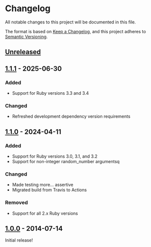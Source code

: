 # Changelog

All notable changes to this project will be documented in this file.

The format is based on [Keep a Changelog](https://keepachangelog.com/en/1.1.0/),
and this project adheres to [Semantic Versioning](https://semver.org/spec/v2.0.0.html).

## [Unreleased]

## [1.1.1] - 2025-06-30

### Added

- Support for Ruby versions 3.3 and 3.4

### Changed

- Refreshed development dependency version requirements

## [1.1.0] - 2024-04-11

### Added

- Support for Ruby versions 3.0, 3.1, and 3.2
- Support for non-integer random_number argumentsq

### Changed

- Made testing more… assertive
- Migrated build from Travis to Actions

### Removed

- Support for all 2.x Ruby versions

## [1.0.0] - 2014-07-14

Initial release!

[unreleased]: https://github.com/laserlemon/newcomb/compare/v1.1.1...HEAD
[1.1.1]: https://github.com/laserlemon/newcomb/compare/v1.1.0...v1.1.1
[1.1.0]: https://github.com/laserlemon/newcomb/compare/v1.0.0...v1.1.0
[1.0.0]: https://github.com/laserlemon/newcomb/commits/v1.0.0

